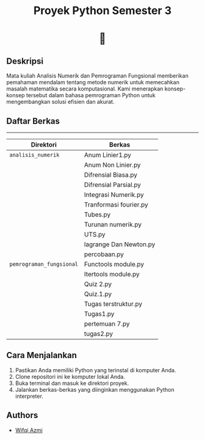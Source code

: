 <h1 align="center">Proyek Python Semester 3</h1>
<h1 align="center">🐍</h1>

## Deskripsi

Mata kuliah Analisis Numerik dan Pemrograman Fungsional memberikan pemahaman mendalam tentang metode numerik untuk memecahkan masalah matematika secara komputasional. Kami menerapkan konsep-konsep tersebut dalam bahasa pemrograman Python untuk mengembangkan solusi efisien dan akurat.

## Daftar Berkas
------------------------------------------------------
| Direktori                 | Berkas                 |
| --------------------------| -----------------------|
| `analisis_numerik`        | Anum Linier1.py        |
|                           | Anum Non Linier.py     |
|                           | Difrensial Biasa.py    |
|                           | Difrensial Parsial.py  |
|                           | Integrasi Numerik.py   |
|                           | Tranformasi fourier.py |
|                           | Tubes.py               |
|                           | Turunan numerik.py     |
|                           | UTS.py                 |
|                           | lagrange Dan Newton.py |
|                           | percobaan.py           |
| `pemrograman_fungsional`  | Functools module.py    |
|                           | Itertools module.py    |
|                           | Quiz 2.py              |
|                           | Quiz.1.py              |
|                           | Tugas terstruktur.py   |
|                           | Tugas1.py              |
|                           | pertemuan 7.py         |
|                           | tugas2.py              |


## Cara Menjalankan

1. Pastikan Anda memiliki Python yang terinstal di komputer Anda.
2. Clone repositori ini ke komputer lokal Anda.
3. Buka terminal dan masuk ke direktori proyek.
4. Jalankan berkas-berkas yang diinginkan menggunakan Python interpreter.

## Authors
- [Wifqi Azmi](https://www.github.com/Wifqiazmi)
